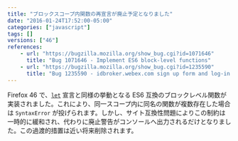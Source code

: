 ```yaml
---
title: "ブロックスコープ内関数の再宣言が廃止予定となりました"
date: "2016-01-24T17:52:00-05:00"
categories: ["javascript"]
tags: []
versions: ["46"]
references:
    - url: "https://bugzilla.mozilla.org/show_bug.cgi?id=1071646"
      title: "Bug 1071646 - Implement ES6 block-level functions"
    - url: "https://bugzilla.mozilla.org/show_bug.cgi?id=1235590"
      title: "Bug 1235590 - idbroker.webex.com sign up form and log-in broken"
---
```

Firefox 46 で、[`let`](https://developer.mozilla.org/docs/Web/JavaScript/Reference/Statements/let) 宣言と同様の挙動となる ES6 互換のブロックレベル関数が実装されました。これにより、同一スコープ内に同名の関数が複数存在した場合は `SyntaxError` が投げられます。しかし、サイト互換性問題によりこの制約は一時的に緩和され、代わりに廃止警告がコンソールへ出力されるだけとなりました。この過渡的措置は近い将来削除されます。
